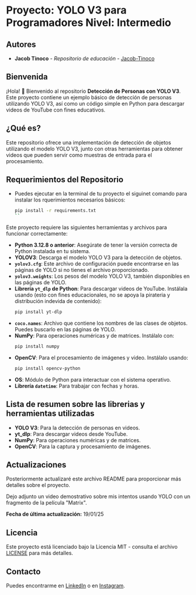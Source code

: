 # Proyecto: YOLO V3 para Programadores Nivel: Intermedio
## Autores

- **Jacob Tinoco** - *Repositorio de educación* - [Jacob-Tinoco](https://github.com/Jacob-Tinoco)

## Bienvenida
¡Hola! 👋 Bienvenido al repositorio **Detección de Personas con YOLO V3**. Este proyecto contiene un ejemplo básico de detección de personas utilizando YOLO V3, así como un código simple en Python para descargar videos de YouTube con fines educativos.

## ¿Qué es?
Este repositorio ofrece una implementación de detección de objetos utilizando el modelo YOLO V3, junto con otras herramientas para obtener videos que pueden servir como muestras de entrada para el procesamiento.

## Requerimientos del Repositorio
- Puedes ejecutar en la terminal de tu proyecto el siguinet comando para instalar los rquerimientos necesarios básicos:
    ```bash
    pip install -r requirements.txt
    ``
Este proyecto requiere las siguientes herramientas y archivos para funcionar correctamente:

- **Python 3.12.8 o anterior**: Asegúrate de tener la versión correcta de Python instalada en tu sistema.
- **YOLOV3**: Descarga el modelo YOLO V3 para la detección de objetos.
- **`yolov3.cfg`**: Este archivo de configuración puede encontrarse en las páginas de YOLO si no tienes el archivo proporcionado.
- **`yolov3.weights`**: Los pesos del modelo YOLO V3, también disponibles en las páginas de YOLO.
- **Librería `yt_dlp` de Python**: Para descargar videos de YouTube. Instálala usando (esto con fines educacionales, no se apoya la pirateria y distribución indevida de contenido):
    ```bash
    pip install yt-dlp
    ```
- **`coco.names`**: Archivo que contiene los nombres de las clases de objetos. Puedes buscarlo en las páginas de YOLO.
- **NumPy**: Para operaciones numéricas y de matrices. Instálalo con:
    ```bash
    pip install numpy
    ```
- **OpenCV**: Para el procesamiento de imágenes y video. Instálalo usando:
    ```bash
    pip install opencv-python
    ```
- **OS**: Módulo de Python para interactuar con el sistema operativo.
- **Librería `datetime`**: Para trabajar con fechas y horas.

## Lista de resumen sobre las librerias y herramientas utilizadas
- **YOLO V3**: Para la detección de personas en videos.
- **yt_dlp**: Para descargar videos desde YouTube.
- **NumPy**: Para operaciones numéricas y de matrices.
- **OpenCV**: Para la captura y procesamiento de imágenes.

## Actualizaciones
Posteriormente actualizaré este archivo README para proporcionar más detalles sobre el proyecto.

Dejo adjunto un video demostrativo sobre mis intentos usando YOLO con un fragmento de la película "Matrix".

**Fecha de última actualización:** 19/01/25

## Licencia
Este proyecto está licenciado bajo la Licencia MIT - consulta el archivo [LICENSE](LICENSE) para más detalles.

## Contacto
Puedes encontrarme en [LinkedIn](https://www.linkedin.com/in/jacob-t-329675258/) o en [Instagram](https://www.instagram.com/jknc.0/).
